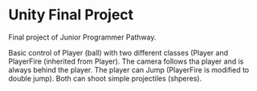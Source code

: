 # Unity Final Project
Final project of Junior Programmer Pathway.

Basic control of Player (ball) with two different classes (Player and PlayerFire (inherited from Player). The camera follows tha player and is always behind the player. The player can Jump (PlayerFire is modified to double jump). Both can shoot simple projectiles (shperes).
